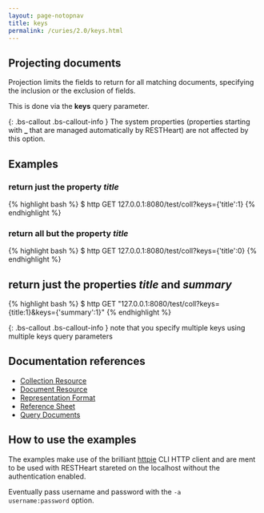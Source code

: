 ```yaml
---
layout: page-notopnav
title: keys
permalink: /curies/2.0/keys.html
---
```


## Projecting documents

Projection limits the fields to return for all matching documents, specifying the inclusion or the exclusion of fields.

This is done via the **keys** query parameter. 

{: .bs-callout .bs-callout-info }
The system properties (properties starting with **_** that are managed automatically by RESTHeart) are not affected by this option.

## Examples

### return just the property *title*

{% highlight bash %}
$ http GET 127.0.0.1:8080/test/coll?keys={'title':1}
{% endhighlight %}

### return all but the property *title*

{% highlight bash %}
$ http GET 127.0.0.1:8080/test/coll?keys={'title':0}
{% endhighlight %}

## return just the properties *title* and *summary*

{% highlight bash %}
$ http GET "127.0.0.1:8080/test/coll?keys={title:1}&keys={'summary':1}"
{% endhighlight %}

{: .bs-callout .bs-callout-info }
note that you specify multiple keys using multiple keys query parameters

## Documentation references

* [Collection Resource](coll.html)
* [Document Resource](document.html)
* <a href="https://softinstigate.atlassian.net/wiki/x/UICM" target="_blank">Representation Format</a>
* <a href="https://softinstigate.atlassian.net/wiki/x/SoCM" target="_blank">Reference Sheet</a>
* <a href="https://softinstigate.atlassian.net/wiki/x/XACk" target="_blank">Query Documents</a>

## How to use the examples
The examples make use of the brilliant [httpie](https://github.com/jkbrzt/httpie) CLI HTTP client and are ment to be used with RESTHeart stareted on the localhost without the authentication enabled.

Eventually pass username and password with the <code>-a username:password</code> option.